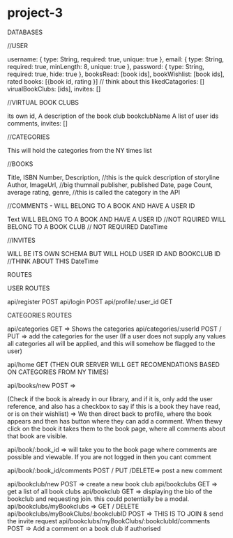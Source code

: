 # project-3


DATABASES

//USER

  username: { type: String, required: true, unique: true },
  email: { type: String, required: true, minLength: 8, unique: true },
  password: { type: String, required: true, hide: true },
  booksRead: [book ids],
  bookWishlist: [book ids],
  rated books: [{book id, rating }] // think about this
  likedCatagories: []
  virualBookClubs: [ids],
  invites: []


//VIRTUAL BOOK CLUBS

its own id,
A description of the book club
bookclubName
A list of user ids
comments,
invites: []



//CATEGORIES

This will hold the categories from the NY times list



//BOOKS

Title,
ISBN Number,
Description, //this is the quick description of storyline
Author,
ImageUrl, //big thumnail
publisher,
published Date,
page Count,
average rating,
genre, //this is called the category in the API



//COMMENTS - WILL BELONG TO A BOOK AND HAVE A USER ID

Text 
WILL BELONG TO A BOOK AND HAVE A USER ID //NOT RQUIRED
WILL BELONG TO A BOOK CLUB // NOT REQUIRED
DateTime



//INVITES

WILL BE ITS OWN SCHEMA BUT WILL HOLD USER ID AND BOOKCLUB ID //THINK ABOUT THIS 
DateTime




ROUTES

USER ROUTES

api/register POST
api/login POST
api/profile/:user_id GET

CATEGORIES ROUTES

api/categories GET => Shows the categories
api/categories/:userId POST / PUT => add the categories for the user (If a user does not supply any values all categories all will be applied, and this will somehow be flagged to the user)




api/home GET  (THEN OUR SERVER WILL GET RECOMENDATIONS BASED ON CATEGORIES FROM NY TIMES)

api/books/new POST =>

(Check if the book is already in our library, and if it is, only add the user reference, and also has a checkbox to say if this is a book they have read, or is on their wishlist) => We then direct back to profile, where the book appears and then has button where they can add a comment. When thewy click on the book it takes them to the book page, where all comments about that book are visible. 

api/book/:book_id => will take you to the book page where comments are possible and viewable. If you are not logged in then you cant comment

api/book/:book_id/comments POST / PUT /DELETE=> post a new comment



api/bookclub/new POST => create a new book club
api/bookclubs GET => get a list of all book clubs
api/bookclub GET => displaying the bio of the bookclub and requesting join. this could potentially be a modal.
api/bookclubs/myBookclubs => GET / DELETE
api/bookclubs/myBookClubs/:bookclubID POST => THIS IS TO JOIN & send the invite request
api/bookclubs/myBookClubs/:bookclubId/comments POST => Add a comment on a book club if authorised















